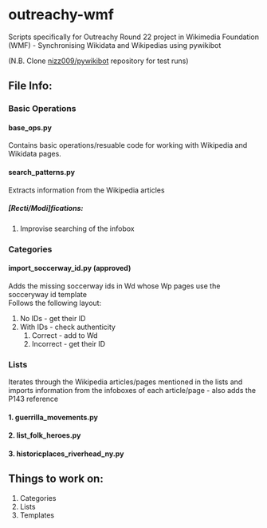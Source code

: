 # outreachy-wmf
Scripts specifically for Outreachy Round 22 project in Wikimedia Foundation (WMF) - Synchronising Wikidata and Wikipedias using pywikibot

(N.B. Clone [nizz009/pywikibot](https://github.com/nizz009/pywikibot) repository for test runs)

## File Info:

### Basic Operations

#### base_ops.py
Contains basic operations/resuable code for working with Wikipedia and Wikidata pages.

#### search_patterns.py
Extracts information from the Wikipedia articles

##### [Recti/Modi]fications:
1. Improvise searching of the infobox

### Categories

#### import_soccerway_id.py (approved)
Adds the missing soccerway ids in Wd whose Wp pages use the socceryway id template <br>
Follows the following layout:
1. No IDs - get their ID
2. With IDs - check authenticity
	1. Correct - add to Wd
	2. Incorrect - get their ID

### Lists
Iterates through the Wikipedia articles/pages mentioned in the lists and imports information from the infoboxes of each article/page - also adds the P143 reference

#### 1. guerrilla_movements.py
#### 2. list_folk_heroes.py
#### 3. historicplaces_riverhead_ny.py

## Things to work on:

1. Categories
2. Lists
3. Templates